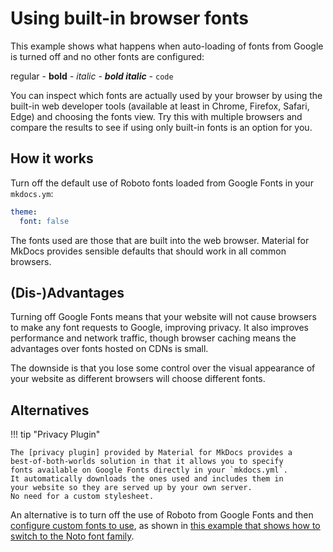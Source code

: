 # Using built-in browser fonts

This example shows what happens when auto-loading of fonts from Google
is turned off and no other fonts are configured:

regular - __bold__ - *italic* - __*bold italic*__ - `code`

You can inspect which fonts are actually used by your browser by using
the built-in web developer tools (available at least in Chrome, Firefox,
Safari, Edge) and choosing the fonts view. Try this with multiple
browsers and compare the results to see if using only built-in fonts
is an option for you.

## How it works

Turn off the default use of Roboto fonts loaded from Google Fonts in
your `mkdocs.ym`:

```yaml
theme:
  font: false
```

The fonts used are those that are built into the web browser.
Material for MkDocs provides sensible defaults that should work in all
common browsers. 

## (Dis-)Advantages

Turning off Google Fonts means that your website will not cause
browsers to make any font requests to Google, improving privacy.
It also improves performance and network traffic, though browser
caching means the advantages over fonts hosted on CDNs is small.

The downside is that you lose some control over the visual appearance
of your website as different browsers will choose different fonts.

## Alternatives

!!! tip "Privacy Plugin"

    The [privacy plugin] provided by Material for MkDocs provides a
    best-of-both-worlds solution in that it allows you to specify
    fonts available on Google Fonts directly in your `mkdocs.yml`.
    It automatically downloads the ones used and includes them in 
    your website so they are served up by your own server. 
    No need for a custom stylesheet.

An alternative is to turn off the use of Roboto from Google Fonts and
then [configure custom fonts to use], as shown in [this example that shows
how to switch to the Noto font family].

[privacy plugin]: https://squidfunk.github.io/mkdocs-material/plugins/privacy/
[configure custom fonts to use]: https://squidfunk.github.io/mkdocs-material/setup/changing-the-fonts/#additional-fonts
[this example that shows how to switch to the Noto font family]: ../fonts-custom
